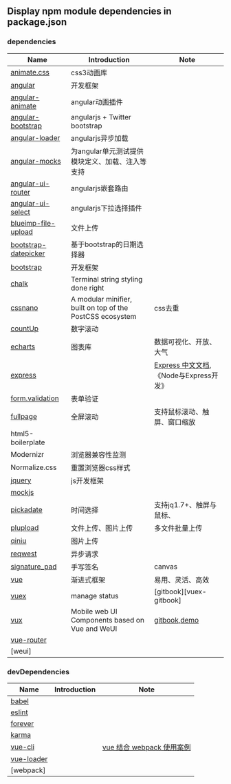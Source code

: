 ## Display npm module dependencies in package.json

### dependencies

|Name|Introduction|Note|
|---|---|---|
|[animate.css][animate]|css3动画库||
|[angular][angular]|开发框架||
|[angular-animate][angular-animate]|angular动画插件||
|[angular-bootstrap][angular-bootstrap]|angularjs + Twitter bootstrap||
|[angular-loader][angular-loader]|angularjs异步加载||
|[angular-mocks][angular-mocks]|为angular单元测试提供模块定义、加载、注入等支持||
|[angular-ui-router][angular-ui-router]|angularjs嵌套路由||
|[angular-ui-select][angular-ui-select]|angularjs下拉选择插件||
|[blueimp-file-upload][blueimp-file-upload]|文件上传||
|[bootstrap-datepicker][bootstrap-datepicker]|基于bootstrap的日期选择器||
|[bootstrap][bootstrap]|开发框架||
|[chalk]|Terminal string styling done right||
|[cssnano]|A modular minifier, built on top of the PostCSS ecosystem|css去重|
|[countUp][countUp]|数字滚动||
|[echarts][echarts]|图表库|数据可视化、开放、大气|http://echarts.baidu.com/echarts2/doc/slide/whyEcharts.html|
|[express]||[Express 中文文档][express-cn],《Node与Express开发》|
|[form.validation][validation]|表单验证||
|[fullpage][fullpage]|全屏滚动|支持鼠标滚动、触屏、窗口缩放||
|html5-boilerplate| | |
|Modernizr|浏览器兼容性监测| |
|Normalize.css|重置浏览器css样式| |
|[jquery][jquery]|js开发框架||
|[mockjs]|||
|[pickadate][pickadate]|时间选择|支持jq1.7+、触屏与鼠标、|url|
|[plupload][plupload]|文件上传、图片上传|多文件批量上传||
|[qiniu][qiniu]|图片上传||
|[reqwest][reqwest]|异步请求||
|[signature_pad][signature_pad]|手写签名|canvas|url|
|[vue]|渐进式框架|易用、灵活、高效|url|
|[vuex]|manage status|[gitbook][vuex-gitbook]|
|[vux]|Mobile web UI Components based on Vue and WeUI|[gitbook][vux-gitbook],[demo][vux-demo]|
|[vue-router]|||
|[weui]|||

### devDependencies

|Name|Introduction|Note|
|---|---|---|
|[babel]|||
|[eslint]|||
|[forever]|||
|[karma]|||
|[vue-cli]||[vue 结合 webpack 使用案例][vue-cli-templates-webpack]|
|[vue-loader]|||
|[webpack]|||

[animate]:https://daneden.github.io/animate.css/
[angular]:https://angularjs.org/
[angular-animate]:https://github.com/angular/bower-angular-animate
[angular-bootstrap]:https://angular-ui.github.io/bootstrap/
[angular-loader]:https://www.npmjs.com/package/angular-loader
[angular-mocks]:https://github.com/angular/bower-angular-mocks
[angular-ui-router]:https://github.com/angular-ui/ui-router
[angular-ui-select]:http://angular-ui.github.io/ui-select/
[author]:https://img.shields.io/badge/author-yhtml5-blue.svg
[babel]:https://github.com/babel/babel
[blueimp-file-upload]:https://github.com/blueimp/jQuery-File-Upload
[bootstrap-datepicker]:http://www.bootcss.com/p/bootstrap-datetimepicker/
[bootstrap]:http://www.bootcss.com/
[chalk]:https://github.com/chalk/chalk
[countUp]:http://jquery-plugins.net/countup-js-javascript-count-up-with-animation
[cssnano]:https://github.com/ben-eb/cssnano
[echarts]:http://echarts.baidu.com/echarts2/
[eslint]:https://github.com/eslint/eslint
[es6]:http://www.ecma-international.org/ecma-262/6.0/index.html
[express]:https://github.com/expressjs/express
[express-cn]:http://www.expressjs.com.cn/
[fullpage]:http://www.jq22.com/jquery-info1124
[forever]:https://github.com/foreverjs/forever
[jquery]:http://jquery.com/
[karma]:https://github.com/karma-runner/karma
[mockjs]:http://mockjs.com/
[npm]:https://www.npmjs.com/
[node]:https://nodejs.org/en/
[plupload]:http://www.jq22.com/jquery-info233
[pickadate]:http://amsul.ca/pickadate.js/
[qiniu]:http://developer.qiniu.com/
[reqwest]:http://www.bootcdn.cn/reqwest/
[signature_pad]:https://github.com/szimek/signature_pad
[validation]:http://formvalidation.io/
[vue]:http://cn.vuejs.org/
[vuex]:http://vuex.vuejs.org/zh-cn/
[vux]:https://github.com/airyland/vux
[vux-demo]:https://vux.li/
[vux-gitbook]:https://vuxjs.gitbooks.io/vux/content/
[vue-cli]:https://github.com/vuejs/vue-cli
[vue-cli-templates-webpack]:http://vuejs-templates.github.io/webpack/
[vue-loader]:https://vue-loader.vuejs.org/en/
[vue-router]:http://router.vuejs.org/zh-cn/essentials/getting-started.html
